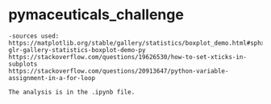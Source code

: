 # pymaceuticals_challenge
    -sources used: https://matplotlib.org/stable/gallery/statistics/boxplot_demo.html#sphx-glr-gallery-statistics-boxplot-demo-py
    https://stackoverflow.com/questions/19626530/how-to-set-xticks-in-subplots
    https://stackoverflow.com/questions/20913647/python-variable-assignment-in-a-for-loop

    The analysis is in the .ipynb file. 